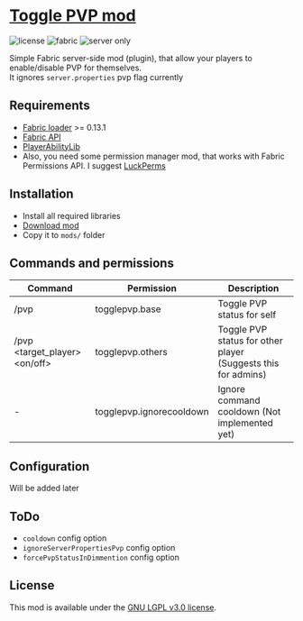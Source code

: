 # [Toggle PVP mod](https://www.curseforge.com/minecraft/mc-mods/toggle-pvp)
![license](https://img.shields.io/github/license/braunly/toggle-pvp)
![fabric](https://img.shields.io/badge/modloader-Fabric-1976d2?style=flat-square)
![server only](https://img.shields.io/badge/environment-server-4caf50?style=flat-square)  

Simple Fabric server-side mod (plugin), that allow your players to enable/disable PVP for themselves.  
It ignores `server.properties` pvp flag currently
## Requirements
- [Fabric loader](https://fabricmc.net/use/server/) >= 0.13.1  
- [Fabric API](https://www.curseforge.com/minecraft/mc-mods/fabric-api)  
- [PlayerAbilityLib](https://www.curseforge.com/minecraft/mc-mods/pal)  
- Also, you need some permission manager mod, that works with Fabric Permissions API. I suggest [LuckPerms](https://luckperms.net/download)  
## Installation
- Install all required libraries  
- [Download mod](https://www.curseforge.com/minecraft/mc-mods/toggle-pvp/files)
- Copy it to `mods/` folder  

## Commands and permissions
| Command       | Permission    | Description |
| ------------- | ------------- | ------------- |
| /pvp | togglepvp.base  | Toggle PVP status for self |
| /pvp <target_player> <on/off>  | togglepvp.others  | Toggle PVP status for other player (Suggests this for admins) |
| - | togglepvp.ignorecooldown  | Ignore command cooldown (Not implemented yet) |

## Configuration
Will be added later  

## ToDo
- `cooldown` config option  
- `ignoreServerPropertiesPvp` config option  
- `forcePvpStatusInDimmention` config option  

## License
This mod is available under the [GNU LGPL v3.0 license](LICENSE).
